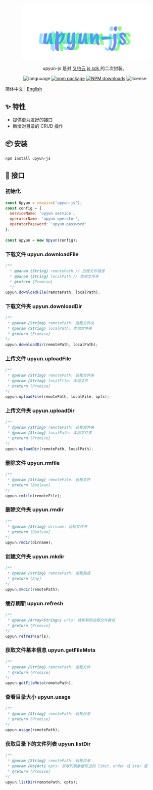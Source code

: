 <p align="center">
  <a href="http://ant.design">
    <img width="400" src="./assets/upyun-js.svg">
  </a>
</p>

<!-- <h1 align="center">Dubo CLI</h1> -->

<div align="center">
upyun-js 是对 <a href='https://github.com/upyun/node-sdk'>又拍云 js sdk </a>的二次封装。
<br>

 ![languuage](https://img.shields.io/badge/language-node-gcf.svg) [![npm package](https://img.shields.io/npm/v/upyun-js.svg?style=flat-square)](https://www.npmjs.com/package/dubo-cli) [![NPM downloads](http://img.shields.io/npm/dm/upyun-js.svg?style=flat-square)](https://www.npmjs.com/package/upyun-js) ![license](https://img.shields.io/badge/license-Anti%20996-99ccff.svg)
</div>

简体中文 | [English](./README-en.md)

## ✨ 特性

- 提供更为友好的接口
- 新增对目录的 CRUD 操作

## 📦 安装

```bash
npm install upyun-js
```

## 🔨 接口

### 初始化

```js
const Upyun = require('upyun-js');
const config = {
  serviceName: 'upyun service',
  operatorName: 'upyun operator',
  operatorPassword: 'upyun password'
};

const upyun = new Upyun(config);
```

### 下载文件 upyun.downloadFile

```js
/**
  * @param {String} remotePath // 远程文件路径
  * @param {String} localPath // 本地文件夹
  * @return {Promise}
  */
upyun.downloadFile(remotePath, localPath);
```

### 下载文件夹 upyun.downloadDir

```js
/**
 * @param {String} remotePath: 远程文件夹
 * @param {String} localPath: 本地文件夹
 * @return {Promise}
*/
upyun.downloadDir(remotePath, localPath);
```

### 上传文件 upyun.uploadFile

```js
/**
 * @param {String} remotePath: 远程文件夹
 * @param {String} localFile: 本地文件
 * @return {Promise}
*/
upyun.uploadFile(remotePath, localFile, opts);
```

### 上传文件夹 upyun.uploadDir

```js
/**
 * @param {String} remotePath: 远程文件夹
 * @param {String} localPath: 本地文件夹
 * @return {Promise}
*/
upyun.uploadDir(remotePath, localPath);
```

### 删除文件 upyun.rmfile

```js
/**
 * @param {String} remoteFile: 远程文件
 * @return {Boolean}
*/
upyun.rmfile(remoteFile);
```

### 删除文件夹 upyun.rmdir

```js
/**
 * @param {String} dirname: 远程文件夹
 * @return {Boolean}
*/
upyun.rmdir(dirname);
```

### 创建文件夹 upyun.mkdir

```js
/**
 * @param {String} remotePath: 远程路径
 * @return {Any}
*/
upyun.mkdir(remotePath);
```

### 缓存刷新 upyun.refresh

```js
/**
 * @param {Array<String>} urls: 待刷新的远程文件数组
 * @return {Promise}
*/
upyun.refresh(urls);
```

### 获取文件基本信息 upyun.getFileMeta

```js
/**
 * @param {String} remotePath: 远程文件
 * @return {Promise}
*/
upyun.getFileMeta(remotePath);
```

### 查看目录大小 upyun.usage

```js
/**
 * @param {String} remotePath: 远程目录
 * @return {Promise}
*/
upyun.usage(remotePath);
```

### 获取目录下的文件列表 upyun.listDir

```js
/**
 * @param {String} remotePath: 远程目录
 * @param {Object} opts: 获取列表数据可选的 limit、order 或 iter 值
 * @return {Promise}
*/
upyun.listDir(remotePath, opts);
```
